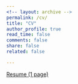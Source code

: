 ```yaml
---
<!-- layout: archive -->
permalink: /cv/
title: "CV"
author_profile: true
read_time: false
comments: false
share: false
related: false

---
```


[Resume (1 page)](https://sudeepsalgia.github.io/assets/Resume_Sudeep_Salgia.pdf)

<!-- [CV (2 page)](https://sudeepsalgia.github.io/assets/CV_Sudeep_Salgia.pdf) -->